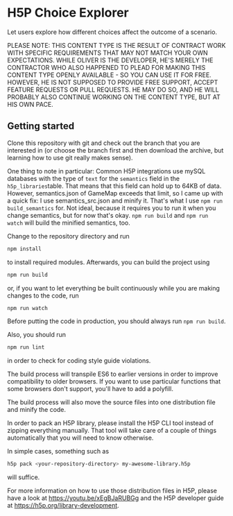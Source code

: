 # H5P Choice Explorer
Let users explore how different choices affect the outcome of a scenario.

PLEASE NOTE: THIS CONTENT TYPE IS THE RESULT OF CONTRACT WORK WITH SPECIFIC REQUIREMENTS THAT MAY NOT MATCH YOUR OWN EXPECTATIONS. WHILE OLIVER IS THE DEVELOPER, HE'S MERELY THE CONTRACTOR WHO ALSO HAPPENED TO PLEAD FOR MAKING THIS CONTENT TYPE OPENLY AVAILABLE - SO YOU CAN USE IT FOR FREE. HOWEVER, HE IS NOT SUPPOSED TO PROVIDE FREE SUPPORT, ACCEPT FEATURE REQUESTS OR PULL REQUESTS. HE MAY DO SO, AND HE WILL PROBABLY ALSO CONTINUE WORKING ON THE CONTENT TYPE, BUT AT HIS OWN PACE.

## Getting started
Clone this repository with git and check out the branch that you are interested
in (or choose the branch first and then download the archive, but learning
how to use git really makes sense).

One thing to note in particular: Common H5P integrations use mySQL databases with
the type of `text` for the `semantics` field in the `h5p_libraries`table. That means
that this field can hold up to 64KB of data. However, semantics.json of GameMap
exceeds that limit, so I came up with a quick fix: I use semantics_src.json and
minify it. That's what I use `npm run build_semantics` for. Not ideal, because it requires
you to run it when you change semantics, but for now that's okay. `npm run build` and `npm run watch`
will build the minified semantics, too.

Change to the repository directory and run
```bash
npm install
```

to install required modules. Afterwards, you can build the project using
```bash
npm run build
```

or, if you want to let everything be built continuously while you are making
changes to the code, run
```bash
npm run watch
```
Before putting the code in production, you should always run `npm run build`.

Also, you should run
```bash
npm run lint
```
in order to check for coding style guide violations.

The build process will transpile ES6 to earlier versions in order to improve
compatibility to older browsers. If you want to use particular functions that
some browsers don't support, you'll have to add a polyfill.

The build process will also move the source files into one distribution file and
minify the code.

In order to pack an H5P library, please install the H5P CLI tool instead of zipping everything manually. That tool will take care of a couple of things automatically that you will need to know otherwise.

In simple cases, something such as
```bash
h5p pack <your-repository-directory> my-awesome-library.h5p
```
will suffice.

For more information on how to use those distribution files in H5P, please have a look at https://youtu.be/xEgBJaRUBGg and the H5P developer guide at https://h5p.org/library-development.
